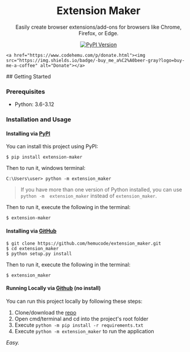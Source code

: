 <h1 align="center">Extension Maker</h1>

<p align="center">Easily create browser extensions/add-ons for browsers like Chrome, Firefox, or Edge.</p>

<p align="center">
    <a href="https://pypi.org/project/extension-maker/"><img src="https://raw.githubusercontent.com/hemucode/extension-maker/refs/heads/main/maker.PNG" alt="PyPI Version"></a>

    <a href="https://www.codehemu.com/p/donate.html"><img src="https://img.shields.io/badge/-buy_me_a%C2%A0beer-gray?logo=buy-me-a-coffee" alt="Donate"></a>
</p>
## Getting Started

### Prerequisites

- Python: 3.6-3.12

### Installation and Usage

#### Installing via [PyPI](https://pypi.org/project/extension-maker/)

You can install this project using PyPI:

```
$ pip install extension-maker
```

Then to run it, windows terminal:

```
C:\Users\user> python -m extension_maker
```
> If you have more than one version of Python installed, you can use `python -m  extension_maker` instead of `extension_maker`.

Then to run it, execute the following in the terminal:

```
$ extension-maker
```



#### Installing via [GitHub](https://github.com/hemucode/extension-maker)

```
$ git clone https://github.com/hemucode/extension_maker.git
$ cd extension_maker
$ python setup.py install
```

Then to run it, execute the following in the terminal:

```
$ extension_maker
```

#### Running Locally via [Github](https://github.com/hemucode/extension-maker) (no install)

You can run this project locally by following these steps:

1. Clone/download the [repo](https://github.com/hemucode/extension-maker)
2. Open cmd/terminal and cd into the project's root folder
3. Execute `python -m pip install -r requirements.txt`
4. Execute `python -m extension_maker` to run the application


_Easy._

